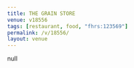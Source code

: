 ```yaml
---
title: THE GRAIN STORE
venue: v18556
tags: [restaurant, food, "fhrs:123569"]
permalink: /v/18556/
layout: venue
---
```

null